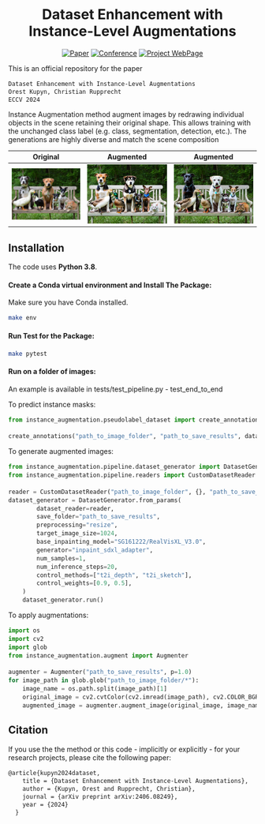 <div align="center">

# Dataset Enhancement with Instance-Level Augmentations

[![Paper](https://img.shields.io/badge/arXiv-2406.08249-brightgreen)](https://arxiv.org/abs/2406.08249)
[![Conference](https://img.shields.io/badge/ECCV-2024-blue)](https://eccv2024.ecva.net/)
[![Project WebPage](https://img.shields.io/badge/Project-webpage-%23fc4d5d)](https://www.robots.ox.ac.uk/~vgg/research/instance-augmentation/)

</div>

This is an official repository for the paper
```
Dataset Enhancement with Instance-Level Augmentations
Orest Kupyn, Christian Rupprecht
ECCV 2024
```

Instance Augmentation method augment images by redrawing individual objects in the scene retaining their original shape. This allows training with the unchanged class label (e.g. class, segmentation, detection, etc.). The generations are highly diverse and match the scene composition

Original             |  Augmented             |  Augmented
:-------------------------:|:-------------------------:|:-------------------------:
![](images/mp.jpeg)  |  ![](images/mp_1.png)  |  ![](images/mp_2.png)

## Installation

The code uses **Python 3.8**.

#### Create a Conda virtual environment and Install The Package:

Make sure you have Conda installed.

```bash
make env
```

#### Run Test for the Package:

```bash
make pytest
```

#### Run on a folder of images:

An example is available in tests/test_pipeline.py - test_end_to_end

To predict instance masks:
```python
from instance_augmentation.pseudolabel_dataset import create_annotations

create_annotations("path_to_image_folder", "path_to_save_results", dataset_type="custom", class_names=["dog", "cat", "any_other_classes"])
```

To generate augmented images:
```python
from instance_augmentation.pipeline.dataset_generator import DatasetGenerator
from instance_augmentation.pipeline.readers import CustomDatasetReader

reader = CustomDatasetReader("path_to_image_folder", {}, "path_to_save_results/annotations.json")
dataset_generator = DatasetGenerator.from_params(
        dataset_reader=reader,
        save_folder="path_to_save_results",
        preprocessing="resize",
        target_image_size=1024,
        base_inpainting_model="SG161222/RealVisXL_V3.0",
        generator="inpaint_sdxl_adapter",
        num_samples=1,
        num_inference_steps=20,
        control_methods=["t2i_depth", "t2i_sketch"],
        control_weights=[0.9, 0.5],
    )
    dataset_generator.run()
```

To apply augmentations:
```python
import os
import cv2
import glob
from instance_augmentation.augment import Augmenter

augmenter = Augmenter("path_to_save_results", p=1.0)
for image_path in glob.glob("path_to_image_folder/*"):
    image_name = os.path.split(image_path)[1]
    original_image = cv2.cvtColor(cv2.imread(image_path), cv2.COLOR_BGR2RGB)
    augmented_image = augmenter.augment_image(original_image, image_name)

```

## Citation

If you use the the method or this code - implicitly or explicitly - for your research projects, please cite the following paper:

```
@article{kupyn2024dataset,
    title = {Dataset Enhancement with Instance-Level Augmentations},
    author = {Kupyn, Orest and Rupprecht, Christian},
    journal = {arXiv preprint arXiv:2406.08249},
    year = {2024}
  }

```
